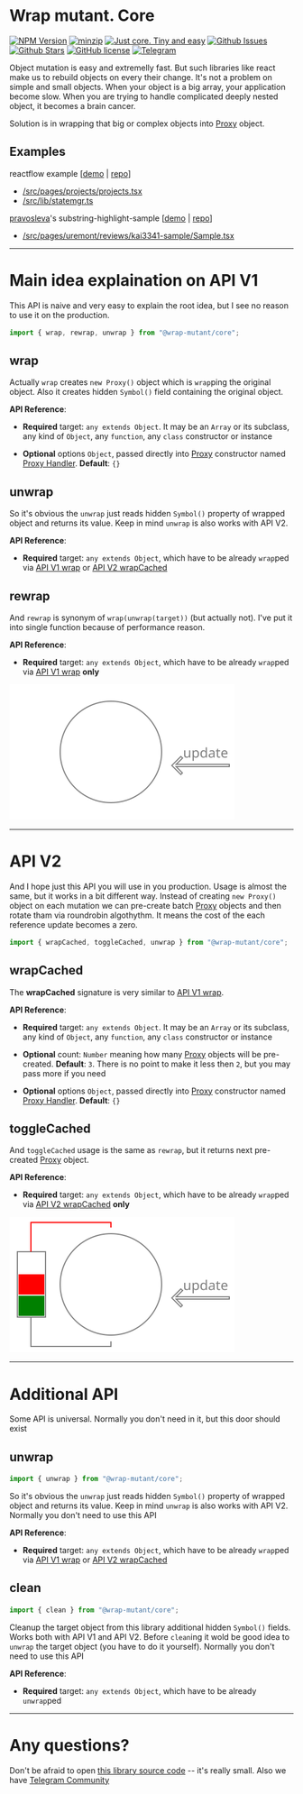 # Wrap mutant. Core

[![NPM Version](https://img.shields.io/npm/v/%40wrap-mutant%2Fcore?style=social&logo=npm)](https://www.npmjs.com/package/@wrap-mutant/core)
[![minzip](https://img.shields.io/bundlephobia/minzip/%40wrap-mutant%2Fcore?style=social&logo=npm)](https://www.npmjs.com/package/@wrap-mutant/core)
[![Just core. Tiny and easy](https://img.shields.io/badge/%40wrap--mutant%2Fcore-blue.svg?style=social&logo=github)](https://github.com/kai3341/wrap-mutant/tree/main/packages/core)
[![Github Issues](https://img.shields.io/github/issues/kai3341/wrap-mutant.svg?style=social&logo=github)](http://github.com/kai3341/wrap-mutant/issues)
[![Github Stars](https://img.shields.io/github/stars/kai3341/wrap-mutant)](http://github.com/kai3341/wrap-mutant)
[![GitHub license](https://img.shields.io/badge/license-MIT-blue.svg?style=social&logo=github)](https://github.com/kai3341/wrap-mutant/blob/main/LICENSE)
[![Telegram](https://img.shields.io/badge/Community-blue.svg?style=social&logo=telegram)](https://t.me/wrap_mutant/2)

Object mutation is easy and extremelly fast. But such libraries like react make us to rebuild objects on every their change. It's not a problem on simple and small objects. When your object is a big array, your application become slow. When you are trying to handle complicated deeply nested object, it becomes a brain cancer.

Solution is in wrapping that big or complex objects into [Proxy](https://developer.mozilla.org/en-US/docs/Web/JavaScript/Reference/Global_Objects/Proxy) object.

## Examples

reactflow example [[demo](https://kai3341.github.io/d73bce02-46a1-4e59-895a-4863c2fc48f0/) | [repo](https://github.com/kai3341/d73bce02-46a1-4e59-895a-4863c2fc48f0)]

- [/src/pages/projects/projects.tsx](https://github.com/kai3341/d73bce02-46a1-4e59-895a-4863c2fc48f0/blob/master/src/pages/projects/projects.tsx)
- [/src/lib/statemgr.ts](https://github.com/kai3341/d73bce02-46a1-4e59-895a-4863c2fc48f0/blob/master/src/lib/statemgr.ts)

[pravosleva](https://github.com/pravosleva)'s substring-highlight-sample [[demo](https://kai3341.github.io/substring-highlight-sample/) | [repo](https://github.com/kai3341/substring-highlight-sample)]

- [/src/pages/uremont/reviews/kai3341-sample/Sample.tsx](https://github.com/kai3341/substring-highlight-sample/blob/master/src/pages/uremont/reviews/kai3341-sample/Sample.tsx)

---

# Main idea explaination on API V1

This API is naive and very easy to explain the root idea, but I see no reason to use it on the production.

```javascript
import { wrap, rewrap, unwrap } from "@wrap-mutant/core";
```

## wrap

Actually `wrap` creates `new Proxy()` object which is `wrap`ping the original object. Also it creates hidden `Symbol()` field containing the original object.

**API Reference**:

- **Required** target: `any extends Object`. It may be an `Array` or its subclass, any kind of `Object`, any `function`, any `class` constructor or instance

- **Optional** options `Object`, passed directly into [Proxy](https://developer.mozilla.org/en-US/docs/Web/JavaScript/Reference/Global_Objects/Proxy) constructor named [Proxy Handler](https://developer.mozilla.org/en-US/docs/Web/JavaScript/Reference/Global_Objects/Proxy/Proxy#handler_functions). **Default**: `{}`

## unwrap

So it's obvious the `unwrap` just reads hidden `Symbol()` property of wrapped object and returns its value. Keep in mind `unwrap` is also works with API V2.

**API Reference**:

- **Required** target: `any extends Object`, which have to be already `wrap`ped via [API V1 wrap](#wrap) or [API V2 wrapCached](#wrapCached)

## rewrap

And `rewrap` is synonym of `wrap(unwrap(target))` (but actually not). I've put it into single function because of performance reason.

**API Reference**:

- **Required** target: `any extends Object`, which have to be already `wrap`ped via [API V1 wrap](#wrap) **only**

![API V1 explaination](../../img/core-simple.svg "rewrap")

---

# API V2

And I hope just this API you will use in you production. Usage is almost the same, but it works in a bit different way. Instead of creating `new Proxy()` object on each mutation we can pre-create batch [Proxy](https://developer.mozilla.org/en-US/docs/Web/JavaScript/Reference/Global_Objects/Proxy) objects and then rotate tham via roundrobin algothythm. It means the cost of the each reference update becomes a zero.

```javascript
import { wrapCached, toggleCached, unwrap } from "@wrap-mutant/core";
```

## wrapCached

The **wrapCached** signature is very similar to [API V1 wrap](#wrap).

**API Reference**:

- **Required** target: `any extends Object`. It may be an `Array` or its subclass, any kind of `Object`, any `function`, any `class` constructor or instance

- **Optional** count: `Number` meaning how many [Proxy](https://developer.mozilla.org/en-US/docs/Web/JavaScript/Reference/Global_Objects/Proxy) objects will be pre-created. **Default**: `3`. There is no point to make it less then `2`, but you may pass more if you need

- **Optional** options `Object`, passed directly into [Proxy](https://developer.mozilla.org/en-US/docs/Web/JavaScript/Reference/Global_Objects/Proxy) constructor named [Proxy Handler](https://developer.mozilla.org/en-US/docs/Web/JavaScript/Reference/Global_Objects/Proxy/Proxy#handler_functions). **Default**: `{}`

## toggleCached

And `toggleCached` usage is the same as `rewrap`, but it returns next pre-created [Proxy](https://developer.mozilla.org/en-US/docs/Web/JavaScript/Reference/Global_Objects/Proxy) object.

**API Reference**:

- **Required** target: `any extends Object`, which have to be already `wrap`ped via [API V2 wrapCached](#wrapCached) **only**

![API V2 explaination](../../img/core-caching.svg "toggleCached")

---

# Additional API

Some API is universal. Normally you don't need in it, but this door should exist

## unwrap

```javascript
import { unwrap } from "@wrap-mutant/core";
```

So it's obvious the `unwrap` just reads hidden `Symbol()` property of wrapped object and returns its value. Keep in mind `unwrap` is also works with API V2. Normally you don't need to use this API

**API Reference**:

- **Required** target: `any extends Object`, which have to be already `wrap`ped via [API V1 wrap](#wrap) or [API V2 wrapCached](#wrapCached)

## clean

```javascript
import { clean } from "@wrap-mutant/core";
```

Cleanup the target object from this library additional hidden `Symbol()` fields. Works both with API V1 and API V2. Before `clean`ing it wold be good idea to `unwrap` the target object (you have to do it yourself). Normally you don't need to use this API

**API Reference**:

- **Required** target: `any extends Object`, which have to be already `unwrap`ped

---

# Any questions?

Don't be afraid to open [this library source code](https://github.com/kai3341/wrap-mutant/tree/main/packages/core) -- it's really small. Also we have [Telegram Community](https://t.me/wrap_mutant/2)
